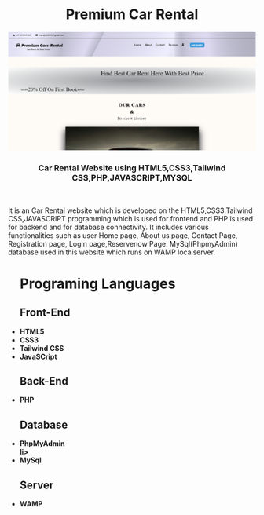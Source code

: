 <h1 align ="center">Premium Car Rental</h1>
<img src="Capture.PNG">
 <h3  align ="center"><b>Car Rental Website using HTML5,CSS3,Tailwind CSS,PHP,JAVASCRIPT,MYSQL</b></h3>
 <br>
<p>It is an Car Rental website which  is developed on the HTML5,CSS3,Tailwind CSS,JAVASCRIPT programming which is used for frontend and PHP is used for backend and for database connectivity. It includes various functionalities such as user Home page, About us page, Contact Page, Registration page, Login page,Reservenow Page. MySql(PhpmyAdmin) database used in this website which runs on WAMP localserver.</p>
<ul>
 <h1><b>Programing Languages<b></h1>
<h2><b>Front-End</b></h2>
<li>HTML5</li>
 <li>CSS3</li>
 <li>Tailwind CSS</li>
 <li>JavaSCript</li>
</ul>
<ul>
<h2><b> Back-End </b></h2>
<li>PHP</li>
</ul>
<ul>
<h2><b>Database</b></h2>
 <li>PhpMyAdmin</li>li>
<li>MySql</li>
</ul>
<ul>
<h2><b>Server</b></h2>
<li>WAMP</li>
</ul>

